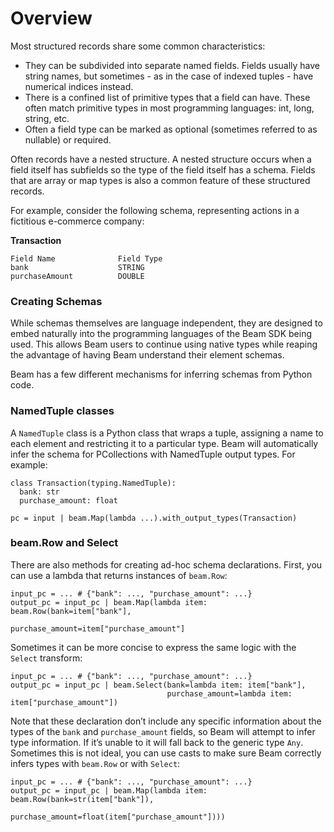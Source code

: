 <!--
Licensed under the Apache License, Version 2.0 (the "License");
you may not use this file except in compliance with the License.
You may obtain a copy of the License at

http://www.apache.org/licenses/LICENSE-2.0

Unless required by applicable law or agreed to in writing, software
distributed under the License is distributed on an "AS IS" BASIS,
WITHOUT WARRANTIES OR CONDITIONS OF ANY KIND, either express or implied.
See the License for the specific language governing permissions and
limitations under the License.
-->

# Overview

Most structured records share some common characteristics:

* They can be subdivided into separate named fields. Fields usually have string names, but sometimes - as in the case of indexed tuples - have numerical indices instead.
* There is a confined list of primitive types that a field can have. These often match primitive types in most programming languages: int, long, string, etc.
* Often a field type can be marked as optional (sometimes referred to as nullable) or required.

Often records have a nested structure. A nested structure occurs when a field itself has subfields so the type of the field itself has a schema. Fields that are array or map types is also a common feature of these structured records.

For example, consider the following schema, representing actions in a fictitious e-commerce company:

**Transaction**

```
Field Name              Field Type
bank                    STRING
purchaseAmount          DOUBLE
```

### Creating Schemas
While schemas themselves are language independent, they are designed to embed naturally into the programming languages of the Beam SDK being used. This allows Beam users to continue using native types while reaping the advantage of having Beam understand their element schemas.

Beam has a few different mechanisms for inferring schemas from Python code.

### NamedTuple classes
A `NamedTuple` class is a Python class that wraps a tuple, assigning a name to each element and restricting it to a particular type. Beam will automatically infer the schema for PCollections with NamedTuple output types. For example:

```
class Transaction(typing.NamedTuple):
  bank: str
  purchase_amount: float

pc = input | beam.Map(lambda ...).with_output_types(Transaction)
```

### beam.Row and Select

There are also methods for creating ad-hoc schema declarations. First, you can use a lambda that returns instances of `beam.Row`:
```
input_pc = ... # {"bank": ..., "purchase_amount": ...}
output_pc = input_pc | beam.Map(lambda item: beam.Row(bank=item["bank"],
                                                      purchase_amount=item["purchase_amount"]
```

Sometimes it can be more concise to express the same logic with the `Select` transform:

```
input_pc = ... # {"bank": ..., "purchase_amount": ...}
output_pc = input_pc | beam.Select(bank=lambda item: item["bank"],
                                   purchase_amount=lambda item: item["purchase_amount"])
```

Note that these declaration don’t include any specific information about the types of the `bank` and `purchase_amount` fields, so Beam will attempt to infer type information. If it’s unable to it will fall back to the generic type `Any`. Sometimes this is not ideal, you can use casts to make sure Beam correctly infers types with `beam.Row` or with `Select`:

```
input_pc = ... # {"bank": ..., "purchase_amount": ...}
output_pc = input_pc | beam.Map(lambda item: beam.Row(bank=str(item["bank"]),
                                                      purchase_amount=float(item["purchase_amount"])))
```